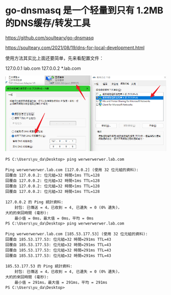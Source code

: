 # go-dnsmasq 是一个轻量到只有 1.2MB 的DNS缓存/转发工具

https://github.com/soulteary/go-dnsmasq

https://soulteary.com/2021/08/19/dns-for-local-development.html


使用方法其实比上面还要简单，先来看配置文件：

127.0.0.1 lab.com
127.0.0.2 *.lab.com

![img.png](img.png)


```shell
PS C:\Users\yu_da\Desktop> ping werwerwerwer.lab.com

Ping werwerwerwer.lab.com [127.0.0.2] (使用 32 位元組的資料):
回覆自 127.0.0.2: 位元組=32 時間<1ms TTL=128
回覆自 127.0.0.2: 位元組=32 時間<1ms TTL=128
回覆自 127.0.0.2: 位元組=32 時間<1ms TTL=128
回覆自 127.0.0.2: 位元組=32 時間<1ms TTL=128

127.0.0.2 的 Ping 統計資料:
    封包: 已傳送 = 4，已收到 = 4, 已遺失 = 0 (0% 遺失)，
大約的來回時間 (毫秒):
    最小值 = 0ms，最大值 = 0ms，平均 = 0ms
PS C:\Users\yu_da\Desktop> ping werwerwerwer.lab.com

Ping werwerwerwer.lab.com [185.53.177.53] (使用 32 位元組的資料):
回覆自 185.53.177.53: 位元組=32 時間=291ms TTL=43
回覆自 185.53.177.53: 位元組=32 時間=291ms TTL=43
回覆自 185.53.177.53: 位元組=32 時間=291ms TTL=43
回覆自 185.53.177.53: 位元組=32 時間=291ms TTL=43

185.53.177.53 的 Ping 統計資料:
    封包: 已傳送 = 4，已收到 = 4, 已遺失 = 0 (0% 遺失)，
大約的來回時間 (毫秒):
    最小值 = 291ms，最大值 = 291ms，平均 = 291ms
PS C:\Users\yu_da\Desktop>
```